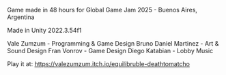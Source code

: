 Game made in 48 hours for Global Game Jam 2025 - Buenos Aires, Argentina

Made in Unity 2022.3.54f1

Vale Zumzum - Programming & Game Design
Bruno Daniel Martinez - Art & Sound Design
Fran Vonrov - Game Design
Diego Katabian - Lobby Music

Play it at: https://valezumzum.itch.io/equilibruble-deathtomatcho
